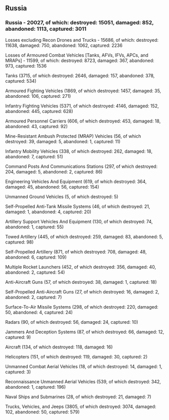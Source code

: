
 
 ## Russia
 
 ### Russia - 20027, of which: destroyed: 15051, damaged: 852, abandoned: 1113, captured: 3011

 Losses excluding Recon Drones and Trucks - 15686, of which: destroyed: 11638, damaged: 750, abandoned: 1062, captured: 2236

 Losses of Armoured Combat Vehicles [Tanks, AFVs, IFVs, APCs, and MRAPs] - 11599, of which: destroyed: 8723, damaged: 367, abandoned: 973, captured: 1536

 

 

 Tanks (3715, of which destroyed: 2646, damaged: 157, abandoned: 378, captured: 534)

 Armoured Fighting Vehicles (1869, of which destroyed: 1457, damaged: 35, abandoned: 106, captured: 271)

 Infantry Fighting Vehicles (5371, of which destroyed: 4146, damaged: 152, abandoned: 445, captured: 628)

 Armoured Personnel Carriers (606, of which destroyed: 453, damaged: 18, abandoned: 43, captured: 92)

 Mine-Resistant Ambush Protected (MRAP) Vehicles (56, of which destroyed: 39, damaged: 5, abandoned: 1, captured: 11)

 Infantry Mobility Vehicles (338, of which destroyed: 262, damaged: 18, abandoned: 7, captured: 51)

 Command Posts And Communications Stations (297, of which destroyed: 204, damaged: 5, abandoned: 2, captured: 86)

 Engineering Vehicles And Equipment (619, of which destroyed: 364, damaged: 45, abandoned: 56, captured: 154)

 Unmanned Ground Vehicles (5, of which destroyed: 5)

 Self-Propelled Anti-Tank Missile Systems (46, of which destroyed: 21, damaged: 1, abandoned: 4, captured: 20)

 Artillery Support Vehicles And Equipment (130, of which destroyed: 74, abandoned: 1, captured: 55)

 Towed Artillery (445, of which destroyed: 259, damaged: 83, abandoned: 5, captured: 98)

 Self-Propelled Artillery (871, of which destroyed: 708, damaged: 48, abandoned: 6, captured: 109)

 Multiple Rocket Launchers (452, of which destroyed: 356, damaged: 40, abandoned: 2, captured: 54)

 Anti-Aircraft Guns (57, of which destroyed: 38, damaged: 1, captured: 18)

 Self-Propelled Anti-Aircraft Guns (27, of which destroyed: 16, damaged: 2, abandoned: 2, captured: 7)

 Surface-To-Air Missile Systems (298, of which destroyed: 220, damaged: 50, abandoned: 4, captured: 24)

 Radars (90, of which destroyed: 56, damaged: 24, captured: 10)

 Jammers And Deception Systems (87, of which destroyed: 66, damaged: 12, captured: 9)

 Aircraft (134, of which destroyed: 118, damaged: 16)

 Helicopters (151, of which destroyed: 119, damaged: 30, captured: 2)

 Unmanned Combat Aerial Vehicles (18, of which destroyed: 14, damaged: 1, captured: 3)

 Reconnaissance Unmanned Aerial Vehicles (539, of which destroyed: 342, abandoned: 1, captured: 196)

 Naval Ships and Submarines (28, of which destroyed: 21, damaged: 7)

 Trucks, Vehicles, and Jeeps (3805, of which destroyed: 3074, damaged: 102, abandoned: 50, captured: 579)

